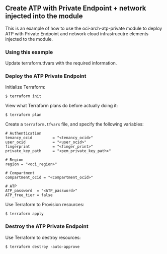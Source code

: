 ## Create ATP with Private Endpoint + network injected into the module
This is an example of how to use the oci-arch-atp-private module to deploy ATP with Private Endpoint and network cloud infrastrucutre elements injected to the module.
  
### Using this example
Update terraform.tfvars with the required information.

### Deploy the ATP Private Endpoint 
Initialize Terraform:
```
$ terraform init
```
View what Terraform plans do before actually doing it:
```
$ terraform plan
```

Create a `terraform.tfvars` file, and specify the following variables:

```
# Authentication
tenancy_ocid         = "<tenancy_ocid>"
user_ocid            = "<user_ocid>"
fingerprint          = "<finger_print>"
private_key_path     = "<pem_private_key_path>"

# Region
region = "<oci_region>"

# Compartment
compartment_ocid = "<compartment_ocid>"

# ATP
ATP_password  = "<ATP_password>"
ATP_free_tier = false
```

Use Terraform to Provision resources:
```
$ terraform apply
```

### Destroy the ATP Private Endpoint 

Use Terraform to destroy resources:
```
$ terraform destroy -auto-approve
```
